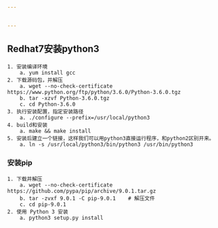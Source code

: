 ```yaml
---


---
```


<h2 id="redhat7安装python3">Redhat7安装python3</h2>
<pre><code>1. 安装编译环境
	a. yum install gcc 
2. 下载源码包，并解压
	a. wget --no-check-certificate https://www.python.org/ftp/python/3.6.0/Python-3.6.0.tgz
	b. tar -xzvf Python-3.6.0.tgz
	c. cd Python-3.6.0
3. 执行安装配置，指定安装路径
	a. ./configure --prefix=/usr/local/python3
4. build和安装
	a. make &amp;&amp; make install
5. 安装后建立一个链接，这样我们可以用python3直接运行程序，和python2区别开来。
	a. ln -s /usr/local/python3/bin/python3 /usr/bin/python3
</code></pre>
<h3 id="安装pip">安装pip</h3>
<pre><code>1. 下载并解压
	a. wget --no-check-certificate https://github.com/pypa/pip/archive/9.0.1.tar.gz
	b. tar -zvxf 9.0.1 -C pip-9.0.1    # 解压文件
	c. cd pip-9.0.1
2. 使用 Python 3 安装
	a. python3 setup.py install
</code></pre>


